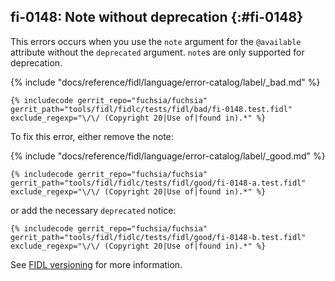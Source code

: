 ## fi-0148: Note without deprecation {:#fi-0148}

This errors occurs when you use the `note` argument for the `@available`
attribute without the `deprecated` argument. `note`s are only supported for
deprecation.

{% include "docs/reference/fidl/language/error-catalog/label/_bad.md" %}

```fidl
{% includecode gerrit_repo="fuchsia/fuchsia" gerrit_path="tools/fidl/fidlc/tests/fidl/bad/fi-0148.test.fidl" exclude_regexp="\/\/ (Copyright 20|Use of|found in).*" %}
```

To fix this error, either remove the note:

{% include "docs/reference/fidl/language/error-catalog/label/_good.md" %}

```fidl
{% includecode gerrit_repo="fuchsia/fuchsia" gerrit_path="tools/fidl/fidlc/tests/fidl/good/fi-0148-a.test.fidl" exclude_regexp="\/\/ (Copyright 20|Use of|found in).*" %}
```

or add the necessary `deprecated` notice:

```fidl
{% includecode gerrit_repo="fuchsia/fuchsia" gerrit_path="tools/fidl/fidlc/tests/fidl/good/fi-0148-b.test.fidl" exclude_regexp="\/\/ (Copyright 20|Use of|found in).*" %}
```

See [FIDL versioning][148-versioning] for more information.

[148-versioning]: /docs/reference/fidl/language/versioning.md
